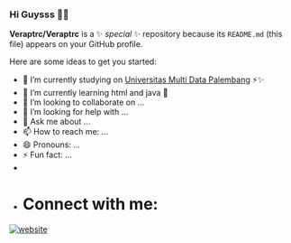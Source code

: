 ### Hi Guysss 👋💖

**Veraptrc/Veraptrc** is a ✨ _special_ ✨ repository because its `README.md` (this file) appears on your GitHub profile.

Here are some ideas to get you started:

- 🔭 I’m currently studying on [Universitas Multi Data Palembang](https://mdp.ac.id/) ⚡✨
- 🌱 I’m currently learning html and java 💫
- 👯 I’m looking to collaborate on ...
- 🤔 I’m looking for help with ...
- 💬 Ask me about ...
- 📫 How to reach me: ...
- 😄 Pronouns: ...
- ⚡ Fun fact: ...
- 
- # Connect with me:
[![website](./img/Instagram_logo_2016.svg.webp)](https://instagram.com/veraptrc_#gh)



